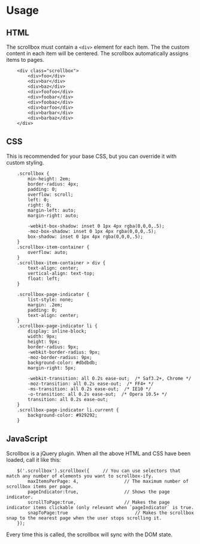 Usage
=====

HTML
----

The scrollbox must contain a `<div>` element for each item. The the custom content in each item will be centered. The scrollbox automatically assigns items to pages.

		<div class="scrollbox">
			<div>foo</div>
			<div>bar</div>
			<div>baz</div>
			<div>foofoo</div>
			<div>foobar</div>
			<div>foobaz</div>
			<div>barfoo</div>
			<div>barbar</div>
			<div>barbaz</div>
		</div>

CSS
---

This is recommended for your base CSS, but you can override it with custom styling.

		.scrollbox {
			min-height: 2em;
			border-radius: 4px;
			padding: 0;
			overflow: scroll;
			left: 0;
			right: 0;
			margin-left: auto;
			margin-right: auto;

			-webkit-box-shadow: inset 0 1px 4px rgba(0,0,0,.5);
			-moz-box-shadow: inset 0 1px 4px rgba(0,0,0,.5);
			box-shadow: inset 0 1px 4px rgba(0,0,0,.5);
		}
		.scrollbox-item-container {
			overflow: auto;
		}
		.scrollbox-item-container > div {
			text-align: center;
			vertical-align: text-top;
			float: left;
		}

		.scrollbox-page-indicator {
			list-style: none;
			margin: .2em;
			padding: 0;
			text-align: center;
		}
		.scrollbox-page-indicator li {
			display: inline-block;
			width: 9px;
			height: 9px;
			border-radius: 9px;
			-webkit-border-radius: 9px;
			-moz-border-radius: 9px;
			background-color: #dbdbdb;
			margin-right: 5px;

			-webkit-transition: all 0.2s ease-out;  /* Saf3.2+, Chrome */
			-moz-transition: all 0.2s ease-out;  /* FF4+ */
			-ms-transition: all 0.2s ease-out;  /* IE10 */
			-o-transition: all 0.2s ease-out;  /* Opera 10.5+ */
			transition: all 0.2s ease-out;
		}
		.scrollbox-page-indicator li.current {
			background-color: #929292;
		}

JavaScript
----------

Scrollbox is a jQuery plugin. When all the above HTML and CSS have been loaded, call it like this:

		$('.scrollbox').scrollbox({		// You can use selectors that match any number of elements you want to scrollbox-ify.
			maxItemsPerPage: 4,					// The maximum number of scrollbox items per page.
			pageIndicator:true,					// Shows the page indicator.
			scrollToPage:true,					// Makes the page indicator items clickable (only relevant when `pageIndicator` is true.
			snapToPage:true							// Makes the scrollbox snap to the nearest page when the user stops scrolling it.
		});

Every time this is called, the scrollbox will sync with the DOM state.
